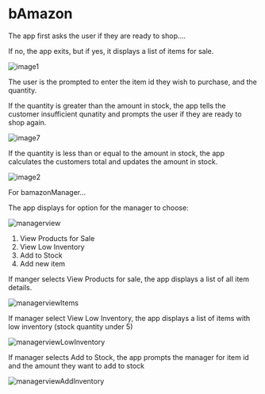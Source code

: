 # bAmazon
The app first asks the user if they are ready to shop....

If no, the app exits, but if yes, it displays a list of items for sale.

![image1](https://github.com/tabjr09/bamazonCustomer/blob/master/images/image1.png "customer prompt")

The user is the prompted to enter the item id they wish to purchase, and the  quantity.

If the quantity is greater than the amount in stock, the app tells the customer insufficient qunatity and prompts the user if they are ready to shop again.

 ![image7](https://github.com/tabjr09/bamazonCustomer/blob/master/images/image7.png "insufficient")

If the quantity is less than or equal to the amount in stock, the app calculates the customers total and updates the amount in stock.

 ![image2](https://github.com/tabjr09/bamazonCustomer/blob/master/images/image2.png "total")

 For bamazonManager...

 The app displays for option for the manager to choose:

![managerview](https://github.com/tabjr09/bamazonCustomer/blob/master/images/image3.png "managerview")

 1. View Products for Sale
 2. View Low Inventory
 3. Add to Stock
 4. Add new item

If manger selects View Products for sale, the app displays a list of all item details.

![managerviewItems](https://github.com/tabjr09/bamazonCustomer/blob/master/images/image4.png "managerview Items")

If manager select View Low Inventory, the app displays a list of items with low inventory (stock quantity under 5)

![managerviewLowInventory](https://github.com/tabjr09/bamazonCustomer/blob/master/images/image5.png "managerview Low Inventory")

If manager selects Add to Stock, the app prompts the manager for item id and the amount they want to add to stock

![managerviewAddInventory ](https://github.com/tabjr09/bamazonCustomer/blob/master/images/image6.png "managerview Add Inventory")